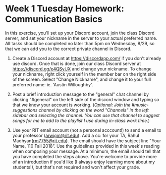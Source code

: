 # Week 1 Tuesday Homework: Communication Basics

In this exercise, you'll set up your Discord account, join the class Discord server, and set your nickname in the server to your actual preferred name. All tasks should be completed no later than 5pm on Wednesday, 8/29, so that we can add you to the correct private channel in Discord. 

1. Create a Discord account at https://discordapp.com/ if you don't already use discord. Once that is done, join our class Discord server at https://discord.gg/e4QSyUX and change your nickname. To change your nickname, right click yourself in the member bar on the right side of the screen. Select "Change Nickname", and change it to your full preferred name: ie. 'Austin Willoughby'.

2. Post a brief introduction message to the "general" chat channel by clicking "#general" on the left side of the discord window and typing so that we know your account is working. (*Optional: Join the #music-suggestions channel by clicking on the word "Channels" in the left sidebar and selecting the channel. You can use that channel to suggest songs for me to add to the playlist I use during in-class work time.*)

3. Use your RIT email account (not a personal acccount!) to send a email to your professor (arwigm@rit.edu). Add a cc: for your TA, Rahul Madhyan(rm7755@rit.edu). The email should have the subject line "Your Name, 110 Fall 2018”. Use the guidelines provided in this week's reading when composing your message. At a minimum, the email should tell that you have completed the steps above. You're welcome to provide more of an introduction if you'd like (I always enjoy learning more about my students!), but that's not required and won't affect your grade. 